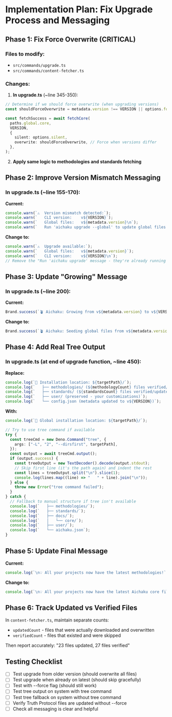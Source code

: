 # Implementation Plan: Fix Upgrade Process and Messaging

## Phase 1: Fix Force Overwrite (CRITICAL)

### Files to modify:

- `src/commands/upgrade.ts`
- `src/commands/content-fetcher.ts`

### Changes:

1. **In upgrade.ts** (~line 345-350):

```typescript
// Determine if we should force overwrite (when upgrading versions)
const shouldForceOverwrite = metadata.version !== VERSION || options.force;

const fetchSuccess = await fetchCore(
  paths.global.core,
  VERSION,
  {
    silent: options.silent,
    overwrite: shouldForceOverwrite, // Force when versions differ
  },
);
```

2. **Apply same logic to methodologies and standards fetching**

## Phase 2: Improve Version Mismatch Messaging

### In upgrade.ts (~line 155-170):

**Current:**

```typescript
console.warn(`⚠️  Version mismatch detected:`);
console.warn(`   CLI version:    v${VERSION}`);
console.warn(`   Global files:   v${metadata.version}\n`);
console.warn(`   Run 'aichaku upgrade --global' to update global files to match CLI.\n`);
```

**Change to:**

```typescript
console.warn(`⚠️  Upgrade available:`);
console.warn(`   Global files:   v${metadata.version}`);
console.warn(`   CLI version:    v${VERSION}\n`);
// Remove the "Run 'aichaku upgrade' message - they're already running it!
```

## Phase 3: Update "Growing" Message

### In upgrade.ts (~line 200):

**Current:**

```typescript
Brand.success(`🪴 Aichaku: Growing from v${metadata.version} to v${VERSION}...`);
```

**Change to:**

```typescript
Brand.success(`🪴 Aichaku: Seeding global files from v${metadata.version} to v${VERSION} to match CLI…`);
```

## Phase 4: Add Real Tree Output

### In upgrade.ts (at end of upgrade function, ~line 450):

**Replace:**

```typescript
console.log(`📁 Installation location: ${targetPath}/`);
console.log(`   ├── methodologies/ (${methodologyCount} files verified/updated)`);
console.log(`   ├── standards/ (${standardsCount} files verified/updated)`);
console.log(`   ├── user/ (preserved - your customizations)`);
console.log(`   └── config.json (metadata updated to v${VERSION})`);
```

**With:**

```typescript
console.log(`📁 Global installation location: ${targetPath}/`);

// Try to use tree command if available
try {
  const treeCmd = new Deno.Command("tree", {
    args: ["-L", "2", "--dirsfirst", targetPath],
  });
  const output = await treeCmd.output();
  if (output.success) {
    const treeOutput = new TextDecoder().decode(output.stdout);
    // Skip first line (it's the path again) and indent the rest
    const lines = treeOutput.split("\n").slice(1);
    console.log(lines.map((line) => "   " + line).join("\n"));
  } else {
    throw new Error("tree command failed");
  }
} catch {
  // Fallback to manual structure if tree isn't available
  console.log(`   ├── methodologies/`);
  console.log(`   ├── standards/`);
  console.log(`   ├── docs/`);
  console.log(`   │   └── core/`);
  console.log(`   ├── user/`);
  console.log(`   └── aichaku.json`);
}
```

## Phase 5: Update Final Message

**Current:**

```typescript
console.log(`\n💡 All your projects now have the latest methodologies!`);
```

**Change to:**

```typescript
console.log(`\n💡 All your projects now have the latest Aichaku core files!`);
```

## Phase 6: Track Updated vs Verified Files

In `content-fetcher.ts`, maintain separate counts:

- `updatedCount` - files that were actually downloaded and overwritten
- `verifiedCount` - files that existed and were skipped

Then report accurately: "23 files updated, 27 files verified"

## Testing Checklist

- [ ] Test upgrade from older version (should overwrite all files)
- [ ] Test upgrade when already on latest (should skip gracefully)
- [ ] Test with --force flag (should still work)
- [ ] Test tree output on system with tree command
- [ ] Test tree fallback on system without tree command
- [ ] Verify Truth Protocol files are updated without --force
- [ ] Check all messaging is clear and helpful
